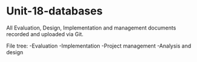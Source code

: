 # Unit-18-databases
All Evaluation, Design, Implementation and management documents recorded and uploaded via Git.

File tree:
 -Evaluation
 -Implementation
 -Project management
 -Analysis and design
